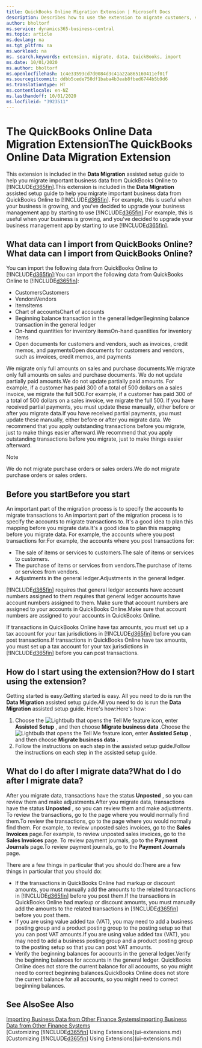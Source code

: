 ```yaml
---
title: QuickBooks Online Migration Extension | Microsoft Docs
description: Describes how to use the extension to migrate customers, vendors, items, and accounts from QuickBooks Online to Business Central.
author: bholtorf
ms.service: dynamics365-business-central
ms.topic: article
ms.devlang: na
ms.tgt_pltfrm: na
ms.workload: na
ms. search.keywords: extension, migrate, data, QuickBooks, import
ms.date: 10/01/2020
ms.author: bholtorf
ms.openlocfilehash: 1c4e33593cd7d0084d3c41a22a865160411ef01f
ms.sourcegitcommit: ddbb5cede750df1baba4b3eab8fbed6744b5b9d6
ms.translationtype: HT
ms.contentlocale: en-NZ
ms.lasthandoff: 10/01/2020
ms.locfileid: "3923511"
---
```

# <a name="the-quickbooks-online-data-migration-extension"></a><span data-ttu-id="ee742-103">The QuickBooks Online Data Migration Extension</span><span class="sxs-lookup"><span data-stu-id="ee742-103">The QuickBooks Online Data Migration Extension</span></span>

<span data-ttu-id="ee742-104">This extension is included in the **Data Migration** assisted setup guide to help you migrate important business data from QuickBooks Online to [!INCLUDE[d365fin](includes/d365fin_md.md)].</span><span class="sxs-lookup"><span data-stu-id="ee742-104">This extension is included in the **Data Migration** assisted setup guide to help you migrate important business data from QuickBooks Online to [!INCLUDE[d365fin](includes/d365fin_md.md)].</span></span> <span data-ttu-id="ee742-105">For example, this is useful when your business is growing, and you've decided to upgrade your business management app by starting to use [!INCLUDE[d365fin](includes/d365fin_md.md)].</span><span class="sxs-lookup"><span data-stu-id="ee742-105">For example, this is useful when your business is growing, and you've decided to upgrade your business management app by starting to use [!INCLUDE[d365fin](includes/d365fin_md.md)].</span></span>

## <a name="what-data-can-i-import-from-quickbooks-online"></a><span data-ttu-id="ee742-106">What data can I import from QuickBooks Online?</span><span class="sxs-lookup"><span data-stu-id="ee742-106">What data can I import from QuickBooks Online?</span></span>

<span data-ttu-id="ee742-107">You can import the following data from QuickBooks Online to [!INCLUDE[d365fin](includes/d365fin_md.md)]:</span><span class="sxs-lookup"><span data-stu-id="ee742-107">You can import the following data from QuickBooks Online to [!INCLUDE[d365fin](includes/d365fin_md.md)]:</span></span>  

* <span data-ttu-id="ee742-108">Customers</span><span class="sxs-lookup"><span data-stu-id="ee742-108">Customers</span></span>
* <span data-ttu-id="ee742-109">Vendors</span><span class="sxs-lookup"><span data-stu-id="ee742-109">Vendors</span></span>
* <span data-ttu-id="ee742-110">Items</span><span class="sxs-lookup"><span data-stu-id="ee742-110">Items</span></span>
* <span data-ttu-id="ee742-111">Chart of accounts</span><span class="sxs-lookup"><span data-stu-id="ee742-111">Chart of accounts</span></span>
* <span data-ttu-id="ee742-112">Beginning balance transaction in the general ledger</span><span class="sxs-lookup"><span data-stu-id="ee742-112">Beginning balance transaction in the general ledger</span></span>
* <span data-ttu-id="ee742-113">On-hand quantities for inventory items</span><span class="sxs-lookup"><span data-stu-id="ee742-113">On-hand quantities for inventory items</span></span>
* <span data-ttu-id="ee742-114">Open documents for customers and vendors, such as invoices, credit memos, and payments</span><span class="sxs-lookup"><span data-stu-id="ee742-114">Open documents for customers and vendors, such as invoices, credit memos, and payments</span></span>

<span data-ttu-id="ee742-115">We migrate only full amounts on sales and purchase documents.</span><span class="sxs-lookup"><span data-stu-id="ee742-115">We migrate only full amounts on sales and purchase documents.</span></span> <span data-ttu-id="ee742-116">We do not update partially paid amounts.</span><span class="sxs-lookup"><span data-stu-id="ee742-116">We do not update partially paid amounts.</span></span> <span data-ttu-id="ee742-117">For example, if a customer has paid 300 of a total of 500 dollars on a sales invoice, we migrate the full 500.</span><span class="sxs-lookup"><span data-stu-id="ee742-117">For example, if a customer has paid 300 of a total of 500 dollars on a sales invoice, we migrate the full 500.</span></span> <span data-ttu-id="ee742-118">If you have received partial payments, you must update these manually, either before or after you migrate data.</span><span class="sxs-lookup"><span data-stu-id="ee742-118">If you have received partial payments, you must update these manually, either before or after you migrate data.</span></span> <span data-ttu-id="ee742-119">We recommend that you apply outstanding transactions before you migrate, just to make things easier afterward.</span><span class="sxs-lookup"><span data-stu-id="ee742-119">We recommend that you apply outstanding transactions before you migrate, just to make things easier afterward.</span></span>

> [!NOTE]  
> <span data-ttu-id="ee742-120">We do not migrate purchase orders or sales orders.</span><span class="sxs-lookup"><span data-stu-id="ee742-120">We do not migrate purchase orders or sales orders.</span></span>

## <a name="before-you-start"></a><span data-ttu-id="ee742-121">Before you start</span><span class="sxs-lookup"><span data-stu-id="ee742-121">Before you start</span></span>

<span data-ttu-id="ee742-122">An important part of the migration process is to specify the accounts to migrate transactions to.</span><span class="sxs-lookup"><span data-stu-id="ee742-122">An important part of the migration process is to specify the accounts to migrate transactions to.</span></span> <span data-ttu-id="ee742-123">It's a good idea to plan this mapping before you migrate data.</span><span class="sxs-lookup"><span data-stu-id="ee742-123">It's a good idea to plan this mapping before you migrate data.</span></span> <span data-ttu-id="ee742-124">For example, the accounts where you post transactions for:</span><span class="sxs-lookup"><span data-stu-id="ee742-124">For example, the accounts where you post transactions for:</span></span>  

* <span data-ttu-id="ee742-125">The sale of items or services to customers.</span><span class="sxs-lookup"><span data-stu-id="ee742-125">The sale of items or services to customers.</span></span>
* <span data-ttu-id="ee742-126">The purchase of items or services from vendors.</span><span class="sxs-lookup"><span data-stu-id="ee742-126">The purchase of items or services from vendors.</span></span>  
* <span data-ttu-id="ee742-127">Adjustments in the general ledger.</span><span class="sxs-lookup"><span data-stu-id="ee742-127">Adjustments in the general ledger.</span></span>  

[!INCLUDE[d365fin](includes/d365fin_md.md)] <span data-ttu-id="ee742-128">requires that general ledger accounts have account numbers assigned to them.</span><span class="sxs-lookup"><span data-stu-id="ee742-128">requires that general ledger accounts have account numbers assigned to them.</span></span> <span data-ttu-id="ee742-129">Make sure that account numbers are assigned to your accounts in QuickBooks Online.</span><span class="sxs-lookup"><span data-stu-id="ee742-129">Make sure that account numbers are assigned to your accounts in QuickBooks Online.</span></span>

<span data-ttu-id="ee742-130">If transactions in QuickBooks Online have tax amounts, you must set up a tax account for your tax jurisdictions in [!INCLUDE[d365fin](includes/d365fin_md.md)] before you can post transactions.</span><span class="sxs-lookup"><span data-stu-id="ee742-130">If transactions in QuickBooks Online have tax amounts, you must set up a tax account for your tax jurisdictions in [!INCLUDE[d365fin](includes/d365fin_md.md)] before you can post transactions.</span></span>

## <a name="how-do-i-start-using-the-extension"></a><span data-ttu-id="ee742-131">How do I start using the extension?</span><span class="sxs-lookup"><span data-stu-id="ee742-131">How do I start using the extension?</span></span>

<span data-ttu-id="ee742-132">Getting started is easy.</span><span class="sxs-lookup"><span data-stu-id="ee742-132">Getting started is easy.</span></span> <span data-ttu-id="ee742-133">All you need to do is run the **Data Migration** assisted setup guide.</span><span class="sxs-lookup"><span data-stu-id="ee742-133">All you need to do is run the **Data Migration** assisted setup guide.</span></span> <span data-ttu-id="ee742-134">Here's how:</span><span class="sxs-lookup"><span data-stu-id="ee742-134">Here's how:</span></span>

1. <span data-ttu-id="ee742-135">Choose the ![Lightbulb that opens the Tell Me feature](media/ui-search/search_small.png "Tell me what you want to do") icon, enter **Assisted Setup** , and then choose **Migrate business data** .</span><span class="sxs-lookup"><span data-stu-id="ee742-135">Choose the ![Lightbulb that opens the Tell Me feature](media/ui-search/search_small.png "Tell me what you want to do") icon, enter **Assisted Setup** , and then choose **Migrate business data** .</span></span>
2. <span data-ttu-id="ee742-136">Follow the instructions on each step in the assisted setup guide.</span><span class="sxs-lookup"><span data-stu-id="ee742-136">Follow the instructions on each step in the assisted setup guide.</span></span>

## <a name="what-do-i-do-after-i-migrate-data"></a><span data-ttu-id="ee742-137">What do I do after I migrate data?</span><span class="sxs-lookup"><span data-stu-id="ee742-137">What do I do after I migrate data?</span></span>

<span data-ttu-id="ee742-138">After you migrate data, transactions have the status **Unposted** , so you can review them and make adjustments.</span><span class="sxs-lookup"><span data-stu-id="ee742-138">After you migrate data, transactions have the status **Unposted** , so you can review them and make adjustments.</span></span> <span data-ttu-id="ee742-139">To review the transactions, go to the page where you would normally find them.</span><span class="sxs-lookup"><span data-stu-id="ee742-139">To review the transactions, go to the page where you would normally find them.</span></span> <span data-ttu-id="ee742-140">For example, to review unposted sales invoices, go to the **Sales Invoices** page.</span><span class="sxs-lookup"><span data-stu-id="ee742-140">For example, to review unposted sales invoices, go to the **Sales Invoices** page.</span></span> <span data-ttu-id="ee742-141">To review payment journals, go to the **Payment Journals** page.</span><span class="sxs-lookup"><span data-stu-id="ee742-141">To review payment journals, go to the **Payment Journals** page.</span></span>  

<span data-ttu-id="ee742-142">There are a few things in particular that you should do:</span><span class="sxs-lookup"><span data-stu-id="ee742-142">There are a few things in particular that you should do:</span></span>

* <span data-ttu-id="ee742-143">If the transactions in QuickBooks Online had markup or discount amounts, you must manually add the amounts to the related transactions in [!INCLUDE[d365fin](includes/d365fin_md.md)] before you post them.</span><span class="sxs-lookup"><span data-stu-id="ee742-143">If the transactions in QuickBooks Online had markup or discount amounts, you must manually add the amounts to the related transactions in [!INCLUDE[d365fin](includes/d365fin_md.md)] before you post them.</span></span>
* <span data-ttu-id="ee742-144">If you are using value added tax (VAT), you may need to add a business posting group and a product posting group to the posting setup so that you can post VAT amounts.</span><span class="sxs-lookup"><span data-stu-id="ee742-144">If you are using value added tax (VAT), you may need to add a business posting group and a product posting group to the posting setup so that you can post VAT amounts.</span></span>
* <span data-ttu-id="ee742-145">Verify the beginning balances for accounts in the general ledger.</span><span class="sxs-lookup"><span data-stu-id="ee742-145">Verify the beginning balances for accounts in the general ledger.</span></span> <span data-ttu-id="ee742-146">QuickBooks Online does not store the current balance for all accounts, so you might need to correct beginning balances.</span><span class="sxs-lookup"><span data-stu-id="ee742-146">QuickBooks Online does not store the current balance for all accounts, so you might need to correct beginning balances.</span></span>

## <a name="see-also"></a><span data-ttu-id="ee742-147">See Also</span><span class="sxs-lookup"><span data-stu-id="ee742-147">See Also</span></span>

[<span data-ttu-id="ee742-148">Importing Business Data from Other Finance Systems</span><span class="sxs-lookup"><span data-stu-id="ee742-148">Importing Business Data from Other Finance Systems</span></span>](across-import-data-configuration-packages.md)  
<span data-ttu-id="ee742-149">[Customizing [!INCLUDE[d365fin](includes/d365fin_md.md)] Using Extensions](ui-extensions.md)</span><span class="sxs-lookup"><span data-stu-id="ee742-149">[Customizing [!INCLUDE[d365fin](includes/d365fin_md.md)] Using Extensions](ui-extensions.md)</span></span>  

